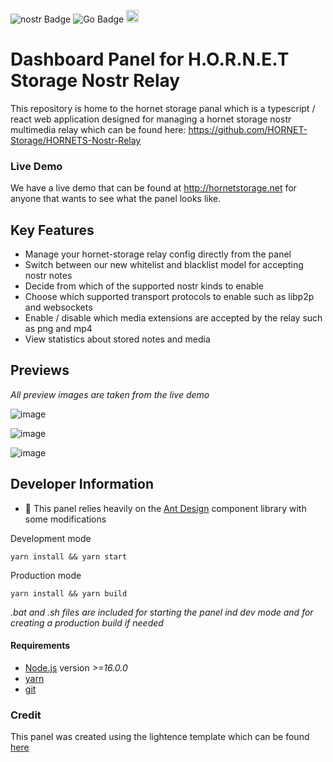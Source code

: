 ![nostr Badge](https://img.shields.io/badge/nostr-8e30eb?style=flat) ![Go Badge](https://img.shields.io/badge/Go-00ADD8?logo=go&logoColor=white) <img src="https://static.wixstatic.com/media/e9326a_3823e7e6a7e14488954bb312d11636da~mv2.png" height="20">

# Dashboard Panel for H.O.R.N.E.T Storage Nostr Relay

This repository is home to the hornet storage panal which is a typescript / react web application designed for managing a hornet storage nostr multimedia relay which can be found here: https://github.com/HORNET-Storage/HORNETS-Nostr-Relay

### Live Demo
We have a live demo that can be found at http://hornetstorage.net for anyone that wants to see what the panel looks like.

## Key Features
- Manage your hornet-storage relay config directly from the panel
- Switch between our new whitelist and blacklist model for accepting nostr notes
- Decide from which of the supported nostr kinds to enable
- Choose which supported transport protocols to enable such as libp2p and websockets
- Enable / disable which media extensions are accepted by the relay such as png and mp4
- View statistics about stored notes and media

## Previews
*All preview images are taken from the live demo*

![image](https://github.com/HORNET-Storage/hornet-storage-panel/assets/138120736/e842844c-9010-4541-b84a-0487580107b9)

![image](https://github.com/HORNET-Storage/hornet-storage-panel/assets/138120736/cd725852-be97-4851-b014-4de00aa445d1)

![image](https://github.com/HORNET-Storage/hornet-storage-panel/assets/138120736/ff763518-d399-408b-b0b4-487292ef57d6)


## Developer Information
- 🐜 This panel relies heavily on the [Ant Design](https://ant.design/) component library with some modifications

Development mode
```
yarn install && yarn start
```

Production mode
```
yarn install && yarn build
```

*.bat and .sh files are included for starting the panel ind dev mode and for creating a production build if needed*

#### Requirements
- [Node.js](https://nodejs.org/en/) version _>=16.0.0_
- [yarn](https://yarnpkg.com/)
- [git](https://git-scm.com/)

### Credit
This panel was created using the lightence template which can be found [here](https://github.com/altence/lightence-ant-design-react-template)
